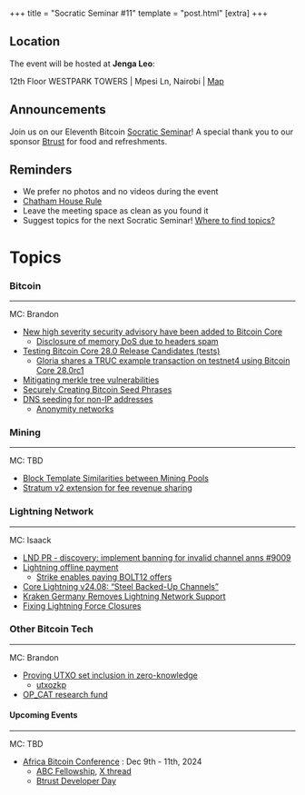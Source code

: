 +++
title = "Socratic Seminar #11"
template = "post.html"
[extra]
+++

## Location

The event will be hosted at **Jenga Leo**:

12th Floor WESTPARK TOWERS | Mpesi Ln, Nairobi | [Map](https://maps.app.goo.gl/jA86RuyuBKcE4eA47)

## Announcements

Join us on our Eleventh Bitcoin [Socratic Seminar](/about)! A special thank you to our
sponsor [Btrust](http://btrust.tech/) for food and refreshments.

## Reminders

- We prefer no photos and no videos during the event
- [Chatham House Rule](https://www.chathamhouse.org/about-us/chatham-house-rule)
- Leave the meeting space as clean as you found it
- Suggest topics for the next Socratic Seminar! [Where to find topics?](/about/find-topics)

# Topics

### Bitcoin

---

MC: Brandon

- [New high severity security advisory have been added to Bitcoin Core](https://x.com/bitcoincoreorg/status/1836683179068895452)
  - [Disclosure of memory DoS due to headers spam](https://bitcoincore.org/en/2024/09/18/disclose-headers-oom/)
- [Testing Bitcoin Core 28.0 Release Candidates (tests)](https://bitcoincore.reviews/v28-rc-testing)
  - [Gloria shares a TRUC example transaction on testnet4 using Bitcoin Core 28.0rc1](https://x.com/glozow/status/1829100551067365608)
- [Mitigating merkle tree vulnerabilities](https://delvingbitcoin.org/t/great-consensus-cleanup-revival/710/28)
- [Securely Creating Bitcoin Seed Phrases](https://blog.lopp.net/how-to-securely-create-a-bitcoin-seed-phrase/)
- [DNS seeding for non-IP addresses](https://delvingbitcoin.org/t/hardcoded-seeds-dns-seeds-and-darknet-nodes/1123)
  - [Anonymity networks](https://bitcoinops.org/en/topics/anonymity-networks/)
### Mining

---

MC: TBD

- [Block Template Similarities between Mining Pools](https://b10c.me/observations/12-template-similarity/)
- [Stratum v2 extension for fee revenue sharing](https://delvingbitcoin.org/t/pplns-with-job-declaration/1099)

### Lightning Network

---

MC: Isaack

- [LND PR - discovery: implement banning for invalid channel anns #9009](https://github.com/lightningnetwork/lnd/pull/9009)
- [Lightning offline payment](https://delvingbitcoin.org/t/privately-sending-payments-while-offline-with-bolt12/1134)
  - [Strike enables paying BOLT12 offers](https://strike.me/blog/bolt12-offers/)
- [Core Lightning v24.08: “Steel Backed-Up Channels”](https://blog.blockstream.com/core-lightning-v24-08-steel-backed-up-channels/)
- [Kraken Germany Removes Lightning Network Support](https://www.therage.co/kraken-germany-lightning-support/)
- [Fixing Lightning Force Closures](https://mblack.io/posts/fixing-lightning-force-closures/)

### Other Bitcoin Tech

---

MC: Brandon

- [Proving UTXO set inclusion in zero-knowledge](https://delvingbitcoin.org/t/proving-utxo-set-inclusion-in-zero-knowledge/1142/1)
  - [utxozkp](https://github.com/halseth/utxozkp)
- [OP_CAT research fund](https://mailing-list.bitcoindevs.xyz/bitcoindev/04b61777-7f9a-4714-b3f2-422f99e54f87n@googlegroups.com/)

#### Upcoming Events

---

MC: TBD

- [Africa Bitcoin Conference](https://afrobitcoin.org) : Dec 9th - 11th, 2024
  - [ABC Fellowship](https://afrobitcoin.org/afro-bitcoin-fellowship/), [X thread](https://x.com/AfroBitcoinOrg/status/1816223783574741450)
  - [Btrust Developer Day](https://x.com/btrustteam/status/1837177909389197547)
